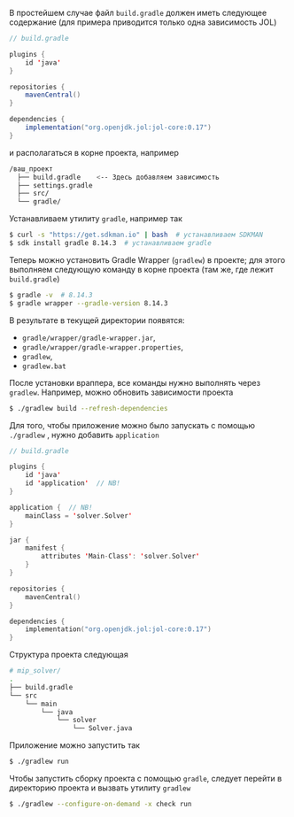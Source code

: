 В простейшем случае файл `build.gradle` должен иметь следующее содержание (для примера приводится только одна зависимость JOL)
```java
// build.gradle

plugins {
	id 'java'
}

repositories {
	mavenCentral()
}

dependencies {
	implementation("org.openjdk.jol:jol-core:0.17")
}
```
и располагаться в корне проекта, например
```bash
/ваш_проект
  ├── build.gradle    <-- Здесь добавляем зависимость
  ├── settings.gradle
  ├── src/
  └── gradle/
```
Устанавливаем утилиту `gradle`, например так
```bash
$ curl -s "https://get.sdkman.io" | bash  # устанавливаем SDKMAN
$ sdk install gradle 8.14.3  # устанавливаем gradle
```
Теперь можно установить Gradle Wrapper (`gradlew`) в проекте; для этого выполняем следующую команду в корне проекта (там же, где лежит `build.gradle`)
```bash
$ gradle -v  # 8.14.3
$ gradle wrapper --gradle-version 8.14.3
```
В результате в текущей директории появятся:
- `gradle/wrapper/gradle-wrapper.jar`, 
- `gradle/wrapper/gradle-wrapper.properties`,
- `gradlew`,
- `gradlew.bat`

После установки враппера, все команды нужно выполнять через `gradlew`. Например, можно обновить зависимости проекта
```bash
$ ./gradlew build --refresh-dependencies
```

Для того, чтобы приложение можно было запускать с помощью `./gradlew` , нужно добавить `application`
```kotlin
// build.gradle

plugins {
	id 'java'
	id 'application'  // NB!
}

application {  // NB!
	mainClass = 'solver.Solver'
}

jar {
	manifest {
		attributes 'Main-Class': 'solver.Solver'
	}
}

repositories {
	mavenCentral()
}

dependencies {
	implementation("org.openjdk.jol:jol-core:0.17")
}
```
Структура проекта следующая 
```bash
# mip_solver/
.
├── build.gradle
└── src
    └── main
        └── java
            └── solver
                └── Solver.java
```
Приложение можно запустить так
```bash
$ ./gradlew run
```

Чтобы запустить сборку проекта с помощью `gradle`, следует перейти в директорию проекта и вызвать утилиту `gradlew`
```bash
$ ./gradlew --configure-on-demand -x check run
```